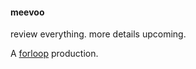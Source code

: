 #### meevoo

review everything. more details upcoming.

A [forloop](https://www.youtube.com/@heyforloop) production.
